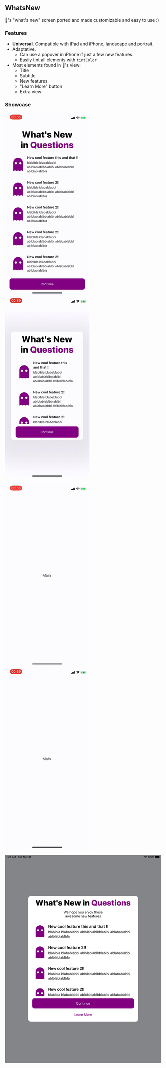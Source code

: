 WhatsNew
---

🍎's "what's new" screen ported and made customizable and easy to use :)

### **Features**
- **Universal**. Compatible with iPad and iPhone, landscape and portrait.
- Adaptative.
  - Can use a popover in iPhone if just a few new features.
  - Easily tint all elements with `tintColor`
- Most elements found in 🍎's view:
  - Title
  - Subtitle
  - New features
  - "Learn More" button
  - Extra view

### Showcase

<p float="left">
  <img src="showcase/Screenshot.png" width="270" />
  <img src="showcase/Screenshot2.png" width="270" />
</p>
<p float="left">
  <img src="showcase/DemoVideo.gif" width="270" />
  <img src="showcase/DemoVideo2.gif" width="270" />
</p>
<img src="showcase/Screenshot3.png" width="500" />